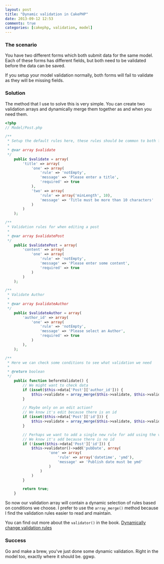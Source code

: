 ```yaml
---
layout: post
title: "Dynamic validation in CakePHP"
date: 2013-09-12 12:53
comments: true
categories: [cakephp, validation, model]
---
```


### The scenario
You have two different forms which both submit data for the same model. Each of these forms has different fields, but both need to be validated before the data can be saved.

If you setup your model validation normally, both forms will fail to validate as they will be missing fields.

### Solution
The method that I use to solve this is very simple. You can create two validation arrays and dynamically merge them together as and when you need them.

```php
<?php
// Model/Post.php

/**
 * Setup the default rules here, these rules should be common to both forms 
 *
 * @var array $validate
 */
	public $validate = array(
		'title' => array(
			'one' => array(
				'rule' => 'notEmpty',
				'message' => 'Please enter a title',
				'required' => true
			),
			'two' => array(
				'rule' => array('minLength', 10),
				'message' => 'Title must be more than 10 characters'
			)
		)
	);

/**
 * Validation rules for when editing a post
 * 
 * @var array $validatePost
 */
	public $validatePost = array(
		'content' => array(
			'one' => array(
				'rule' => 'notEmpty',
				'message' => 'Please enter some content',
				'required' => true
			)
		)
	);

/**
 * Validate Author
 * 
 * @var array $validateAuthor
 */
	public $validateAuthor = array(
		'author_id' => array(
			'one' => array(
				'rule' => 'notEmpty',
				'message' => 'Please select an Author',
				'required' => true
			)
		),
	);

/**
 * Here we can check some conditions to see what validation we need
 * 
 * @return boolean
 */
	public function beforeValidate() {
		// We might want to check data
		if (isset($this->data['Post']['author_id'])) {
			$this->validate = array_merge($this->validate, $this->validateAuthor);
		}

		// Maybe only on an edit action?
		// We know it's edit because there is an id
		if (isset($this->data['Post']['id'])) {
			$this->validate = array_merge($this->validate, $this->validatePost);
		}

		// Perhaps we want to add a single new rule for add using the validator?
		// We know it's add because there is no id
		if (!isset($this->data['Post']['id'])) {
			$this->validator()->add('pubDate', array(
					'one' => array(
						'rule' => array('datetime', 'ymd'),
						'message' => 'Publish date must be ymd'
					)
				)
			)
		}

		return true;
	}

```

So now our validation array will contain a dynamic selection of rules based on conditions we choose. I prefer to use the `array_merge()` method because I find the validation rules easier to read and maintain.

You can find out more about the `validator()` in the book. [Dynamically change validation rules](http://book.cakephp.org/2.0/en/models/data-validation.html#dynamically-change-validation-rules)

### Success
Go and make a brew, you've just done some dynamic validation. Right in the model too, exactly where it should be. ggwp.

